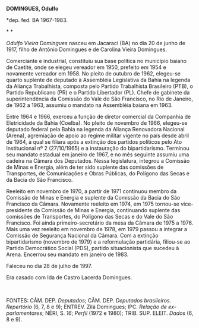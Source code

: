 **DOMINGUES, Odulfo**

\*dep. fed. BA 1967-1983.

* *

*Odulfo Vieira Domingues* nasceu em Jacaraci (BA) no dia 20 de junho de
1917, filho de Antônio Domingues e de Carolina Vieira Domingues.

Comerciante e industrial, constituiu sua base política no município
baiano de Caetité, onde se elegeu vereador em 1950, prefeito em 1954 e
novamente vereador em 1958. No pleito de outubro de 1962, elegeu-se
quarto suplente de deputado à Assembléia Legislativa da Bahia na legenda
da Aliança Trabalhista, composta pelo Partido Trabalhista Brasileiro
(PTB), o Partido Republicano (PR) e o Partido Libertador (PL). Chefe de
gabinete da superintendência da Comissão do Vale do São Francisco, no
Rio de Janeiro, de 1962 a 1963, assumiu o mandato na Assembléia baiana
em 1963.

Entre 1964 e 1966, exerceu a função de diretor comercial da Companhia de
Eletricidade da Bahia (Coelba). No pleito de novembro de 1966, elegeu-se
deputado federal pela Bahia na legenda da Aliança Renovadora Nacional
(Arena), agremiação de apoio ao regime militar vigente no país desde
abril de 1964, à qual se filiara após a extinção dos partidos políticos
pelo Ato Institucional nº 2 (27/10/1965) e a instauração do
bipartidarismo. Terminou seu mandato estadual em janeiro de 1967, e no
mês seguinte assumiu uma cadeira na Câmara dos Deputados. Nessa
legislatura, integrou a Comissão de Minas e Energia, além de ter sido
suplente das comissões de Transportes, de Comunicações e Obras Públicas,
do Polígono das Secas e da Bacia do São Francisco.

Reeleito em novembro de 1970, a partir de 1971 continuou membro da
Comissão de Minas e Energia e suplente da Comissão da Bacia do São
Francisco da Câmara. Novamente reeleito em 1974, em 1975 tornou-se
vice-presidente da Comissão de Minas e Energia, continuando suplente das
comissões de Transportes, do Polígono das Secas e do Vale do São
Francisco. Foi ainda primeiro-secretário da mesa da Câmara de 1975 a
1976. Mais uma vez reeleito em novembro de 1978, em 1979 passou a
integrar a Comissão de Segurança Nacional da Câmara. Com a extinção
bipartidarismo (novembro de 1979) e a reformulação partidária, filiou-se
ao Partido Democrático Social (PDS), partido situacionista que sucedeu à
Arena. Encerrou seu mandato em janeiro de 1983.

Faleceu no dia 28 de julho de 1997.

Era casado com Ida de Castro Lacerda Domingues.

 

FONTES: CÂM. DEP. *Deputados*; CÂM. DEP. *Deputados brasileiros.
Repertório* (6, 7, 8 e 9); ENTREV. Zilá Domingues; IPC. *Relação de
ex-parlamentares*; NÉRI, S. *16*; *Perfil* (1972 e 1980); TRIB. SUP.
ELEIT. *Dados* (6, 8 e 9).

 
